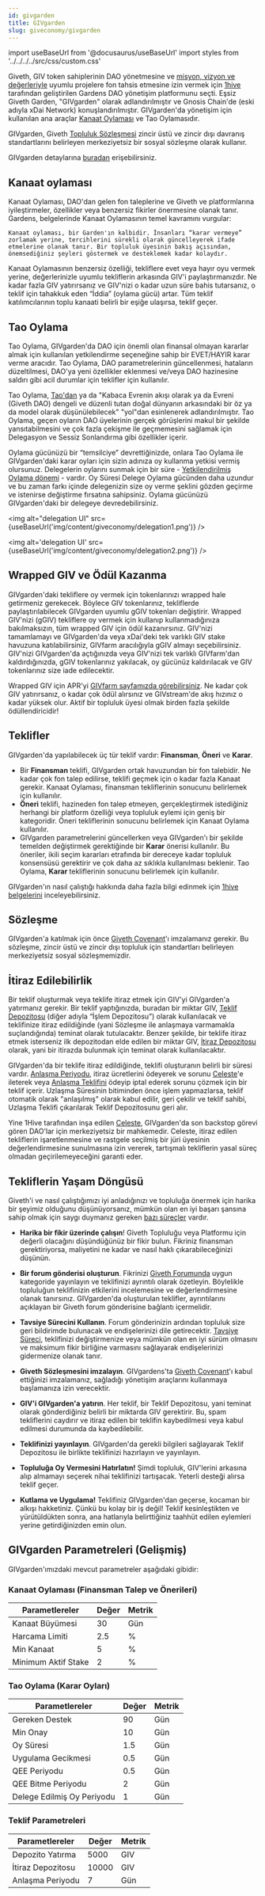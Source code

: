 ```yaml
---
id: givgarden
title: GIVgarden
slug: giveconomy/givgarden
---
```

import useBaseUrl from '@docusaurus/useBaseUrl'
import styles from '../../../../src/css/custom.css'


Giveth, GIV token sahiplerinin DAO yönetmesine ve [misyon, vizyon ve değerleriyle](/whatisgiveth/) uyumlu projelere fon tahsis etmesine izin vermek için [1hive](https://forum.1hive.org/t/welcome-to-1hive/7) tarafından geliştirilen Gardens DAO yönetişim platformunu seçti. Eşsiz Giveth Garden, "GIVgarden" olarak adlandırılmıştır ve Gnosis Chain'de (eski adıyla xDai Network) konuşlandırılmıştır. GIVgarden'da yönetişim için kullanılan ana araçlar [Kanaat Oylaması](/whatisgiveth/covenant) ve Tao Oylamasıdır.

GIVgarden, Giveth [Topluluk Sözleşmesi](/whatisgiveth/covenant) zincir üstü ve zincir dışı davranış standartlarını belirleyen merkeziyetsiz bir sosyal sözleşme olarak kullanır.

GIVgarden detaylarına [buradan](https://gardens.1hive.org/#/xdai/garden/0xb25f0ee2d26461e2b5b3d3ddafe197a0da677b98) erişebilirsiniz.

## Kanaat oylaması
Kanaat Oylaması, DAO'dan gelen fon taleplerine ve Giveth ve platformlarına iyileştirmeler, özellikler veya benzersiz fikirler önermesine olanak tanır. Gardens, belgelerinde Kanaat Oylamasının temel kavramını vurgular:

`Kanaat oylaması, bir Garden'ın kalbidir. İnsanları “karar vermeye” zorlamak yerine, tercihlerini sürekli olarak güncelleyerek ifade etmelerine olanak tanır. Bir topluluk üyesinin bakış açısından, önemsediğiniz şeyleri göstermek ve desteklemek kadar kolaydır.`

Kanaat Oylamasının benzersiz özelliği, tekliflere evet veya hayır oyu vermek yerine, değerlerinizle uyumlu tekliflerin arkasında GIV'i paylaştırmanızdır. Ne kadar fazla GIV yatırırsanız ve GIV'nizi o kadar uzun süre bahis tutarsanız, o teklif için tahakkuk eden “İddia” (oylama gücü) artar. Tüm teklif katılımcılarının toplu kanaati belirli bir eşiğe ulaşırsa, teklif geçer.

## Tao Oylama
Tao Oylama, GIVgarden'da DAO için önemli olan finansal olmayan kararlar almak için kullanılan yetkilendirme seçeneğine sahip bir EVET/HAYIR karar verme aracıdır. Tao Oylama, DAO parametrelerinin güncellenmesi, hataların düzeltilmesi, DAO'ya yeni özellikler eklenmesi ve/veya DAO hazinesine saldırı gibi acil durumlar için teklifler için kullanılır.

Tao Oylama, [Tao'dan](https://en.wikipedia.org/wiki/Tao) ya da "Kabaca Evrenin akışı olarak ya da Evreni (Giveth DAO) dengeli ve düzenli tutan doğal dünyanın arkasındaki bir öz ya da model olarak düşünülebilecek" "yol"dan esinlenerek adlandırılmıştır. Tao Oylama, geçen oyların DAO üyelerinin gerçek görüşlerini makul bir şekilde yansıtabilmesini ve çok fazla çekişme ile geçmemesini sağlamak için Delegasyon ve Sessiz Sonlandırma gibi özellikler içerir.

Oylama gücünüzü bir “temsilciye” devrettiğinizde, onlara Tao Oylama ile GIVgarden'daki karar oyları için sizin adınıza oy kullanma yetkisi vermiş olursunuz. Delegelerin oylarını sunmak için bir süre - [Yetkilendirilmiş Oylama dönemi](https://1hive.gitbook.io/gardens/on-chain-governance/garden-framework/decision-voting#delegation) - vardır. Oy Süresi Delege Oylama gücünden daha uzundur ve bu zaman farkı içinde delegenizin size oy verme şeklini gözden geçirme ve istenirse değiştirme fırsatına sahipsiniz. Oylama gücünüzü GIVgarden'daki bir delegeye devredebilirsiniz.

<img alt="delegation UI" src={useBaseUrl('img/content/giveconomy/delegation1.png')} />

<img alt='delegation UI' src={useBaseUrl('img/content/giveconomy/delegation2.png')} />

## Wrapped GIV ve Ödül Kazanma

GIVgarden'daki tekliflere oy vermek için tokenlarınızı wrapped hale getirmeniz gerekecek. Böylece GIV tokenlarınız, tekliflerde paylaştırılabilecek GIVgarden uyumlu gGIV tokenları değiştirir. Wrapped GIV'nizi (gGIV) tekliflere oy vermek için kullanıp kullanmadığınıza bakılmaksızın, tüm wrapped GIV için ödül kazanırsınız. GIV'nizi tamamlamayı ve GIVgarden'da veya xDai'deki tek varlıklı GIV stake havuzuna katılabilirsiniz, GIVfarm aracılığıyla gGIV almayı seçebilirsiniz. GIV'nizi GIVgarden'da açtığınızda veya GIV'nizi tek varlıklı GIVfarm'dan kaldırdığınızda, gGIV tokenlarınız yakılacak, oy gücünüz kaldırılacak ve GIV tokenlarınız size iade edilecektir.

Wrapped GIV için APR'yi [GIVfarm sayfamızda görebilirsiniz](https://giveth.io/givfarm). Ne kadar çok GIV yatırırsanız, o kadar çok ödül alırsınız ve GIVstream'de akış hızınız o kadar yüksek olur. Aktif bir topluluk üyesi olmak birden fazla şekilde ödüllendiricidir!

## Teklifler
GIVgarden'da yapılabilecek üç tür teklif vardır: **Finansman**, **Öneri** ve **Karar**.

* Bir **Finansman** teklifi, GIVgarden ortak havuzundan bir fon talebidir. Ne kadar çok fon talep edilirse, teklifi geçmek için o kadar fazla Kanaat gerekir. Kanaat Oylaması, finansman tekliflerinin sonucunu belirlemek için kullanılır.
* **Öneri** teklifi, hazineden fon talep etmeyen, gerçekleştirmek istediğiniz herhangi bir platform özelliği veya topluluk eylemi için geniş bir kategoridir. Öneri tekliflerinin sonucunu belirlemek için Kanaat Oylama kullanılır.
* GIVgarden parametrelerini güncellerken veya GIVgarden'ı bir şekilde temelden değiştirmek gerektiğinde bir **Karar** önerisi kullanılır. Bu öneriler, ikili seçim kararları etrafında bir dereceye kadar topluluk konsensüsü gerektirir ve  çok daha az sıklıkla kullanılması beklenir. Tao Oylama, **Karar** tekliflerinin sonucunu belirlemek için kullanılır.

GIVgarden'ın nasıl çalıştığı hakkında daha fazla bilgi edinmek için [1hive belgelerini](https://1hive.gitbook.io/gardens/) inceleyebilirsiniz.

## Sözleşme
GIVgarden'a katılmak için önce [Giveth Covenant](/whatisgiveth/covenant)'ı imzalamanız gerekir. Bu sözleşme, zincir üstü ve zincir dışı topluluk için standartları belirleyen merkeziyetsiz sosyal sözleşmemizdir.

## İtiraz Edilebilirlik
Bir teklif oluşturmak veya teklife itiraz etmek için GIV'yi GIVgarden'a yatırmanız gerekir. Bir teklif yaptığınızda, buradan bir miktar GIV, [Teklif Depozitosu](https://1hive.gitbook.io/gardens/actions-for-community-members/proposals/creating-a-new-proposal#what-is-the-proposal-deposit) (diğer adıyla “İşlem Depozitosu”) olarak kullanılacak ve teklifinize itiraz edildiğinde (yani Sözleşme ile anlaşmaya varmamakla suçlandığında) teminat olarak tutulacaktır. Benzer şekilde, bir teklife itiraz etmek isterseniz ilk depozitodan elde edilen bir miktar GIV, [İtiraz Depozitosu](https://1hive.gitbook.io/gardens/actions-for-community-members/proposals/challenge-a-proposal#what-is-the-challenge-deposit) olarak, yani bir itirazda bulunmak için teminat olarak kullanılacaktır.

GIVgarden'da bir teklife itiraz edildiğinde, teklifi oluşturanın belirli bir süresi vardır. [Anlaşma Periyodu](https://1hive.gitbook.io/gardens/actions-for-community-members/disputes/settle-a-proposal#what-is-the-settlement-period), itiraz ücretlerini ödeyerek ve sorunu [Celeste](https://1hive.gitbook.io/celeste/)'e ileterek veya [Anlaşma Teklifini](https://1hive.gitbook.io/gardens/actions-for-community-members/disputes/settle-a-proposal#what-is-the-settlement-offer) ödeyip iptal ederek sorunu çözmek için bir teklif içerir. Uzlaşma Süresinin bitiminden önce işlem yapmazlarsa, teklif otomatik olarak "anlaşılmış" olarak kabul edilir, geri çekilir ve teklif sahibi, Uzlaşma Teklifi çıkarılarak Teklif Depozitosunu geri alır.

Yine 1Hive tarafından inşa edilen [Celeste](https://1hive.gitbook.io/celeste/), GIVgarden'da son backstop görevi gören DAO'lar için merkeziyetsiz bir mahkemedir. Celeste, itiraz edilen  tekliflerin işaretlenmesine ve rastgele seçilmiş bir jüri üyesinin değerlendirmesine sunulmasına izin vererek, tartışmalı tekliflerin yasal süreç olmadan geçirilemeyeceğini garanti eder.

## Tekliflerin Yaşam Döngüsü
Giveth'i ve nasıl çalıştığımızı iyi anladığınızı ve topluluğa önermek için harika bir şeyimiz olduğunu düşünüyorsanız, mümkün olan en iyi başarı şansına sahip olmak için saygı duymanız gereken [bazı süreçler](/whatisgiveth/) vardır.

* **Harika bir fikir üzerinde çalışın**! Giveth Topluluğu veya Platformu için değerli olacağını düşündüğünüz bir fikir bulun. Fikriniz finansman gerektiriyorsa, maliyetini ne kadar ve nasıl haklı çıkarabileceğinizi düşünün.

* **Bir forum gönderisi oluşturun**. Fikrinizi [Giveth Forumunda](https://forum.giveth.io/) uygun kategoride yayınlayın ve teklifinizi ayrıntılı olarak özetleyin. Böylelikle topluluğun teklifinizin etkilerini incelemesine ve değerlendirmesine olanak tanırsınız. GIVgarden'da oluşturulan teklifler, ayrıntılarını açıklayan bir Giveth forum gönderisine bağlantı içermelidir.
* **Tavsiye Sürecini Kullanın**. Forum gönderinizin ardından topluluk size geri bildirimde bulunacak ve endişelerinizi dile getirecektir. [Tavsiye Süreci](/whatisgiveth/adviceProcess), teklifinizi değiştirmenize veya mümkün olan en iyi sürüm olmasını ve maksimum fikir birliğine varmasını sağlayarak endişelerinizi gidermenize olanak tanır.
* **Giveth Sözleşmesini imzalayın**. GIVgardens'ta [Giveth Covenant](/whatisgiveth/covenant)'ı kabul ettiğinizi imzalamanız, sağladığı yönetişim araçlarını kullanmaya başlamanıza izin verecektir.
* **GIV'i GIVgarden'a yatırın**. Her teklif, bir Teklif Depozitosu, yani teminat olarak gönderdiğiniz belirli bir miktarda GIV gerektirir. Bu, spam tekliflerini caydırır ve itiraz edilen bir teklifin kaybedilmesi veya kabul edilmesi durumunda da kaybedilebilir.
* **Teklifinizi yayınlayın**. GIVgarden'da gerekli bilgileri sağlayarak Teklif Depozitosu ile birlikte teklifinizi hazırlayın ve yayınlayın.
* **Topluluğa Oy Vermesini Hatırlatın!** Şimdi topluluk, GIV'lerini arkasına alıp almamayı seçerek nihai teklifinizi tartışacak. Yeterli desteği alırsa teklif geçer.
* **Kutlama ve Uygulama!** Teklifiniz GIVgarden'dan geçerse, kocaman bir alkışı hakketiniz. Çünkü bu kolay bir iş değil! Teklif kesinleştikten ve yürütüldükten sonra, ana hatlarıyla belirttiğiniz taahhüt edilen eylemleri yerine getirdiğinizden emin olun.


## GIVgarden Parametreleri (Gelişmiş)
GIVgarden'ımızdaki mevcut parametreler aşağıdaki gibidir:

### Kanaat Oylaması (Finansman Talep ve Önerileri)


| Parametlereler | Değer | Metrik |
| -------- | -------- | -------- |
| Kanaat Büyümesi     | 30     | Gün    |
| Harcama Limiti     | 2.5   | %     |
| Min Kanaat   | 5     | %     |
| Minimum Aktif Stake     | 2     | %     |


### Tao Oylama (Karar Oyları)


| Parametlereler | Değer | Metrik |
| -------- | -------- | -------- |
| Gereken Destek     | 90     | Gün     |
| Min Onay    | 10     | Gün     |
| Oy Süresi   | 1.5     | Gün     |
| Uygulama Gecikmesi    | 0.5     | Gün     |
| QEE Periyodu    | 0.5     | Gün     |
| QEE Bitme Periyodu   | 2     | Gün     |
| Delege Edilmiş Oy Periyodu   | 1     | Gün     |

### Teklif Parametreleri

| Parametlereler | Değer | Metrik |
| -------- | -------- | -------- |
| Depozito Yatırma    | 5000     | GIV     |
| İtiraz Depozitosu   | 10000     | GIV     |
| Anlaşma Periyodu    | 7     | Gün     |
